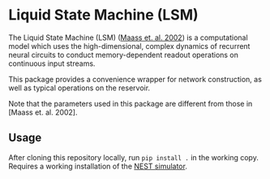 # Liquid State Machine (LSM)

The Liquid State Machine (LSM) ([Maass et. al. 2002][1]) is a computational model
which uses the high-dimensional, complex dynamics of recurrent neural circuits to
conduct memory-dependent readout operations on continuous input streams.

[1]: http://dx.doi.org/10.1162/089976602760407955

This package provides a convenience wrapper for network construction, as well as typical
operations on the reservoir.

Note that the parameters used in this package are different from those in [Maass et. al. 2002].

## Usage

After cloning this repository locally, run `pip install .` in the working copy. Requires a working installation of the [NEST simulator](http://www.nest-initiative.org).
